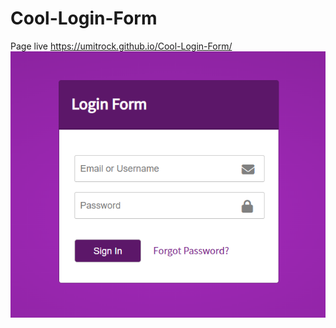 # Cool-Login-Form
Page live https://umitrock.github.io/Cool-Login-Form/
<img src="https://github.com/UmitRock/Cool-Login-Form/blob/main/page.PNG?raw=true" alt="">

